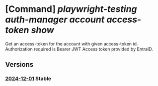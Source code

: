# [Command] _playwright-testing auth-manager account access-token show_

Get an access-token for the account with given access-token id. Authorization required is Bearer JWT Access token provided by EntraID.

## Versions

### [2024-12-01](/Resources/data-plane/microsoft.playwrighttesting.authmanager/L2FjY291bnRzL3t9L2FjY2Vzcy10b2tlbnMve30=/2024-12-01.xml) **Stable**

<!-- data-plane:microsoft.playwrighttesting.authmanager /accounts/{}/access-tokens/{} 2024-12-01 -->

